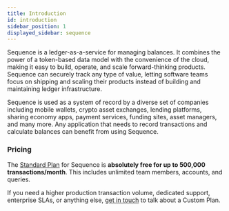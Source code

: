 ```yaml
---
title: Introduction
id: introduction
sidebar_position: 1
displayed_sidebar: sequence
---
```

Sequence is a ledger-as-a-service for managing balances. It combines the power of a token-based data model with the convenience of the cloud, making it easy to build, operate, and scale forward-thinking products. Sequence can securely track any type of value, letting software teams focus on shipping and scaling their products instead of building and maintaining ledger infrastructure.

Sequence is used as a system of record by a diverse set of companies including mobile wallets, crypto asset exchanges, lending platforms, sharing economy apps, payment services, funding sites, asset managers, and many more. Any application that needs to record transactions and calculate balances can benefit from using Sequence.

### Pricing

The [Standard Plan](https://sequence.sequence.chain.com/start) for Sequence is **absolutely free for up to 500,000 transactions/month**. This includes unlimited team members, accounts, and queries.

If you need a higher production transaction volume, dedicated support, enterprise SLAs, or anything else, [get in touch](https://chain.com/get-in-touch/) to talk about a Custom Plan.